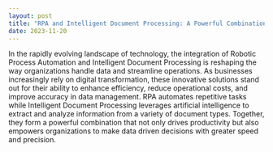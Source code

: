 ```yaml
---
layout: post
title: "RPA and Intelligent Document Processing: A Powerful Combination"
date: 2023-11-20
---
```


In the rapidly evolving landscape of technology, the integration of Robotic Process Automation and Intelligent Document Processing is reshaping the way organizations handle data and streamline operations. As businesses increasingly rely on digital transformation, these innovative solutions stand out for their ability to enhance efficiency, reduce operational costs, and improve accuracy in data management. RPA automates repetitive tasks while Intelligent Document Processing leverages artificial intelligence to extract and analyze information from a variety of document types. Together, they form a powerful combination that not only drives productivity but also empowers organizations to make data driven decisions with greater speed and precision.

